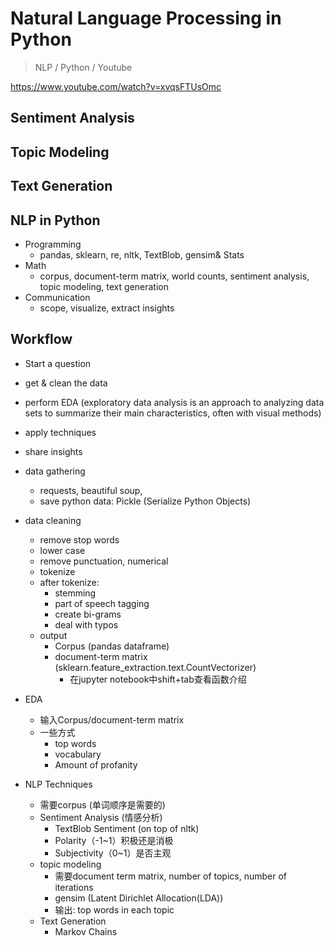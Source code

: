 # Natural Language Processing in Python

> NLP / Python / Youtube

https://www.youtube.com/watch?v=xvqsFTUsOmc

## Sentiment Analysis

## Topic Modeling

## Text Generation

## NLP in Python

- Programming
  - pandas, sklearn, re, nltk, TextBlob, gensim& Stats
- Math 
  - corpus, document-term matrix, world counts, sentiment analysis, topic modeling, text generation
- Communication
  - scope, visualize, extract insights

## Workflow

- Start a question
- get & clean the data
- perform EDA (exploratory data analysis is an approach to analyzing data sets to summarize their main characteristics, often with visual methods)
- apply techniques
- share insights



- data gathering
  - requests, beautiful soup,
  - save python data: Pickle (Serialize Python Objects)
- data cleaning
  - remove stop words
  - lower case
  - remove punctuation, numerical
  - tokenize
  - after tokenize:
    - stemming
    - part of speech tagging
    - create bi-grams
    - deal with typos
  - output
    - Corpus (pandas dataframe)
    - document-term matrix (sklearn.feature_extraction.text.CountVectorizer)
      - 在jupyter notebook中shift+tab查看函数介绍
- EDA
  - 输入Corpus/document-term matrix
  - 一些方式
    - top words
    - vocabulary
    - Amount of profanity
- NLP Techniques
  - 需要corpus (单词顺序是需要的)
  - Sentiment Analysis (情感分析)
    - TextBlob Sentiment (on top of nltk)
    - Polarity（-1~1）积极还是消极
    - Subjectivity（0~1）是否主观
  - topic modeling
    - 需要document term matrix, number of topics, number of iterations
    - gensim (Latent Dirichlet Allocation(LDA))
    - 输出: top words in each topic
  - Text Generation
    - Markov Chains

